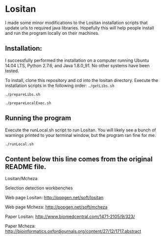 # Lositan

I made some minor modifications to the Lositan installation scripts that update urls to required java libraries. Hopefully this will help people install and run the program locally on their machines.

## Installation:
I successfully performed the installation on a computer running Ubuntu 14.04 LTS, Python 2.7.6, and Java 1.8.0_91. No other systems have been tested.

To install, clone this repository and cd into the lositan directory. Execute the installation scripts in the following order:
`./getLibs.sh`

`./prepareLibs.sh`

`./prepareLocalExec.sh`

## Running the program
Execute the runLocal.sh script to run Lositan. You will likely see a bunch of warnings printed to your terminal window, but the program ran fine for me.

`./runLocal.sh`


## Content below this line comes from the original README file.
Lositan/Mcheza

Selection detection workbenches

Web page Lositan: http://popgen.net/soft/lositan

Web page Mcheza: http://popgen.net/soft/mcheza


Paper Lositan: http://www.biomedcentral.com/1471-2105/9/323/

Paper Mcheza: http://bioinformatics.oxfordjournals.org/content/27/12/1717.abstract

